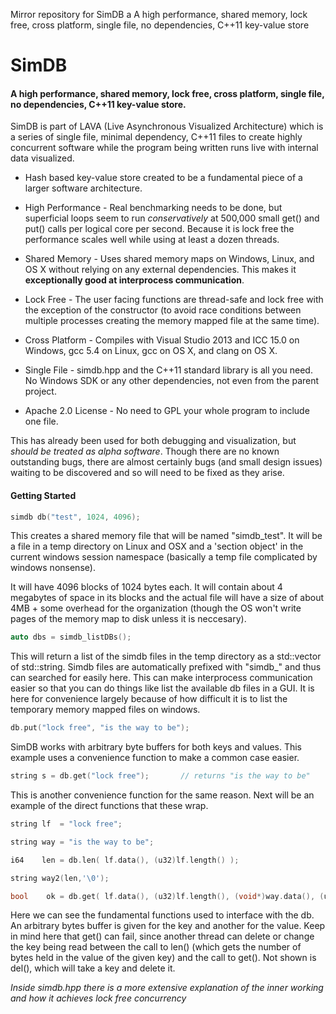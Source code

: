Mirror repository for SimDB a A high performance, shared memory, lock free, cross platform, single file, no dependencies, C++11 key-value store

# SimDB
#### A high performance, shared memory, lock free, cross platform, single file, no dependencies, C++11 key-value store.

SimDB is part of LAVA (Live Asynchronous Visualized Architecture) which is a series of single file, minimal dependency, C++11 files to create highly concurrent software while the program being written runs live with internal data visualized.

- Hash based key-value store created to be a fundamental piece of a larger software architecture. 

- High Performance - Real benchmarking needs to be done, but superficial loops seem to run *conservatively* at 500,000 small get() and put() calls per logical core per second. Because it is lock free the performance scales well while using at least a dozen threads. 

- Shared Memory - Uses shared memory maps on Windows, Linux, and OS X without relying on any external dependencies.  This makes it __exceptionally good at interprocess communication__. 

- Lock Free - The user facing functions are thread-safe and lock free with the exception of the constructor (to avoid race conditions between multiple processes creating the memory mapped file at the same time). 

- Cross Platform - Compiles with Visual Studio 2013 and ICC 15.0 on Windows, gcc 5.4 on Linux, gcc on OS X, and clang on OS X.

- Single File - simdb.hpp and the C++11 standard library is all you need. No Windows SDK or any other dependencies, not even from the parent project. 

- Apache 2.0 License - No need to GPL your whole program to include one file. 

This has already been used for both debugging and visualization, but *should be treated as alpha software*.  Though there are no known outstanding bugs, there are almost certainly bugs (and small design issues) waiting to be discovered and so will need to be fixed as they arise. 

#### Getting Started

```cpp
simdb db("test", 1024, 4096);
```

This creates a shared memory file that will be named "simdb_test". It will be a file in a temp directory on Linux and OSX and a 'section object' in the current windows session namespace (basically a temp file complicated by windows nonsense).

It will have 4096 blocks of 1024 bytes each.  It will contain about 4 megabytes of space in its blocks and the actual file will have a size of about 4MB + some overhead for the organization (though the OS won't write pages of the memory map to disk unless it is neccesary). 

```cpp
auto dbs = simdb_listDBs();
```

This will return a list of the simdb files in the temp directory as a std::vector of std::string.  Simdb files are automatically prefixed with "simdb_" and thus can searched for easily here.  This can make interprocess communication easier so that you can do things like list the available db files in a GUI.  It is here for convenience largely because of how difficult it is to list the temporary memory mapped files on windows. 

```cpp
db.put("lock free", "is the way to be");
```

SimDB works with arbitrary byte buffers for both keys and values. This example uses a convenience function to make a common case easier. 

```cpp 
string s = db.get("lock free");       // returns "is the way to be"
```

This is another convenience function for the same reason. Next will be an example of the direct functions that these wrap.

```cpp
string lf  = "lock free";

string way = "is the way to be";

i64    len = db.len( lf.data(), (u32)lf.length() );

string way2(len,'\0');

bool    ok = db.get( lf.data(), (u32)lf.length(), (void*)way.data(), (u32)way.length() );
```

Here we can see the fundamental functions used to interface with the db. An arbitrary bytes buffer is given for the key and another for the value.  Keep in mind here that get() can fail, since another thread can delete or change the key being read between the call to len() (which gets the number of bytes held in the value of the given key) and the call to get().
Not shown is del(), which will take a key and delete it.


*Inside simdb.hpp there is a more extensive explanation of the inner working and how it achieves lock free concurrency*
